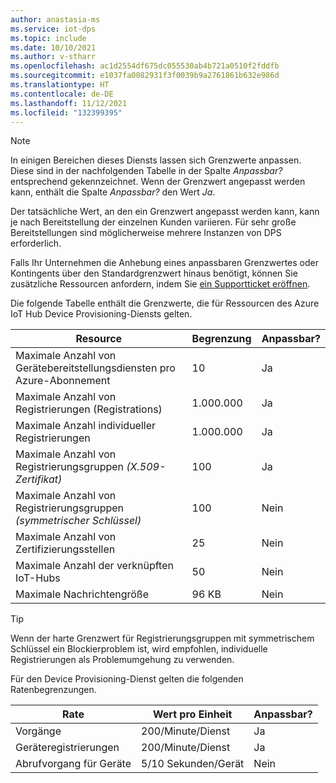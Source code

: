 ```yaml
---
author: anastasia-ms
ms.service: iot-dps
ms.topic: include
ms.date: 10/10/2021
ms.author: v-stharr
ms.openlocfilehash: ac1d2554df675dc055530ab4b721a0510f2fddfb
ms.sourcegitcommit: e1037fa0082931f3f0039b9a2761861b632e986d
ms.translationtype: HT
ms.contentlocale: de-DE
ms.lasthandoff: 11/12/2021
ms.locfileid: "132399395"
---
```

> [!NOTE]
> In einigen Bereichen dieses Diensts lassen sich Grenzwerte anpassen. Diese sind in der nachfolgenden Tabelle in der Spalte *Anpassbar?* entsprechend gekennzeichnet. Wenn der Grenzwert angepasst werden kann, enthält die Spalte *Anpassbar?* den Wert *Ja*.
>
>Der tatsächliche Wert, an den ein Grenzwert angepasst werden kann, kann je nach Bereitstellung der einzelnen Kunden variieren. Für sehr große Bereitstellungen sind möglicherweise mehrere Instanzen von DPS erforderlich.
>
> Falls Ihr Unternehmen die Anhebung eines anpassbaren Grenzwertes oder Kontingents über den Standardgrenzwert hinaus benötigt, können Sie zusätzliche Ressourcen anfordern, indem Sie [ein Supportticket eröffnen](https://ms.portal.azure.com/#blade/Microsoft_Azure_Support/HelpAndSupportBlade/newsupportrequest).

Die folgende Tabelle enthält die Grenzwerte, die für Ressourcen des Azure IoT Hub Device Provisioning-Diensts gelten.

| Resource | Begrenzung | Anpassbar? |
| --- | --- | --- |
| Maximale Anzahl von Gerätebereitstellungsdiensten pro Azure-Abonnement | 10 | Ja |
| Maximale Anzahl von Registrierungen (Registrations) | 1\.000.000 | Ja |
| Maximale Anzahl individueller Registrierungen | 1\.000.000 | Ja |
| Maximale Anzahl von Registrierungsgruppen *(X.509-Zertifikat)* | 100 | Ja |
| Maximale Anzahl von Registrierungsgruppen *(symmetrischer Schlüssel)* | 100 | Nein |
| Maximale Anzahl von Zertifizierungsstellen | 25 | Nein |
| Maximale Anzahl der verknüpften IoT-Hubs | 50 | Nein |
| Maximale Nachrichtengröße | 96 KB| Nein |

> [!TIP]
> Wenn der harte Grenzwert für Registrierungsgruppen mit symmetrischem Schlüssel ein Blockierproblem ist, wird empfohlen, individuelle Registrierungen als Problemumgehung zu verwenden.

Für den Device Provisioning-Dienst gelten die folgenden Ratenbegrenzungen.

| Rate | Wert pro Einheit | Anpassbar? |
| --- | --- | --- |
| Vorgänge | 200/Minute/Dienst | Ja |
| Geräteregistrierungen | 200/Minute/Dienst | Ja |
| Abrufvorgang für Geräte | 5/10 Sekunden/Gerät | Nein |

